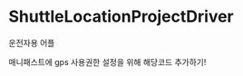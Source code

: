 # ShuttleLocationProjectDriver
운전자용 어플

매니패스트에 
<uses-permission android:name="android.permission.ACCESS_FINE_LOCATION" />
<uses-permission android:name="android.permission.ACCESS_COARSE_LOCATION" />
gps 사용권한 설정을 위해 해당코드 추가하기!
